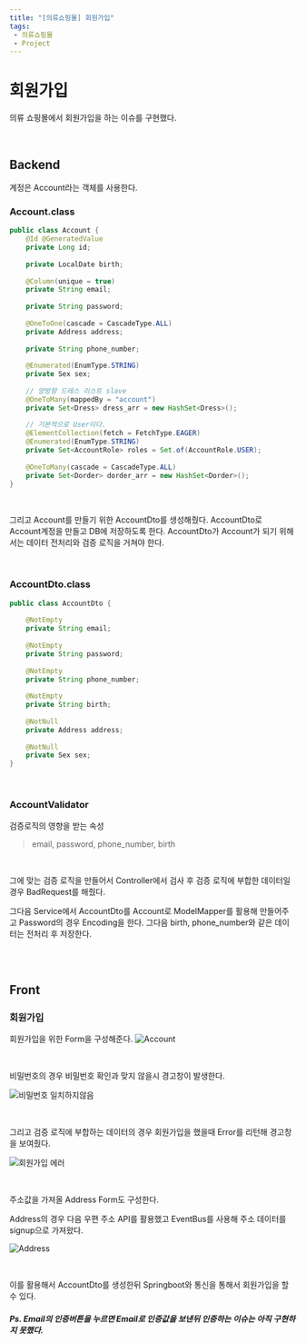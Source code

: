 ```yaml
---
title: "[의류쇼핑몰] 회원가입"
tags:
 - 의류쇼핑몰
 - Project
---
```


# 회원가입

의류 쇼핑몰에서 회원가입을 하는 이슈를 구현했다.

<br/>

## Backend

계정은 Account라는 객체를 사용한다.

### Account.class

```java
public class Account {
	@Id @GeneratedValue
	private Long id;
	
	private LocalDate birth;
	
	@Column(unique = true)
	private String email;
	
	private String password;
	
	@OneToOne(cascade = CascadeType.ALL)
	private Address address;
	
	private String phone_number;
	
	@Enumerated(EnumType.STRING)
	private Sex sex;
	
	// 양방향 드레스 리스트 slave
	@OneToMany(mappedBy = "account")
	private Set<Dress> dress_arr = new HashSet<Dress>();
	
    // 기본적으로 User이다.
	@ElementCollection(fetch = FetchType.EAGER)
	@Enumerated(EnumType.STRING)
	private Set<AccountRole> roles = Set.of(AccountRole.USER);
	
	@OneToMany(cascade = CascadeType.ALL)
	private Set<Dorder> dorder_arr = new HashSet<Dorder>();
}
```

<br/>

그리고 Account를 만들기 위한 AccountDto를 생성해줬다. AccountDto로 Account계정을 만들고 DB에 저장하도록 한다. AccountDto가 Account가 되기 위해서는 데이터 전처리와 검증 로직을 거쳐야 한다.

<br/>

### AccountDto.class

```java
public class AccountDto {
	
	@NotEmpty
	private String email;
	
	@NotEmpty
	private String password;
	
	@NotEmpty
	private String phone_number;
	
	@NotEmpty
	private String birth;
	
	@NotNull
	private Address address;
	
	@NotNull
	private Sex sex;
}
```

<br/>

### AccountValidator

검증로직의 영향을 받는 속성

> email, password, phone_number, birth

<br/>

그에 맞는 검증 로직을 만들어서 Controller에서 검사 후 검증 로직에 부합한 데이터일 경우 BadRequest를 해줬다.

그다음 Service에서 AccountDto를 Account로 ModelMapper를 활용해 만들어주고 Password의 경우 Encoding을 한다. 그다음 birth, phone_number와 같은 데이터는 전처리 후 저장한다.

<br/>

<br/>

## Front

### 회원가입

회원가입을 위한 Form을 구성해준다.
![Account](https://user-images.githubusercontent.com/46040824/102574770-ef127080-4134-11eb-824f-d43f054acebe.JPG)

<br/>

비밀번호의 경우 비밀번호 확인과 맞지 않을시 경고창이 발생한다.

![비밀번호 일치하지않음](https://user-images.githubusercontent.com/46040824/102575511-9348e700-4136-11eb-9e0a-98bdb2ea67a8.JPG)

<br/>

그리고 검증 로직에 부합하는 데이터의 경우 회원가입을 했을때 Error를 리턴해 경고창을 보여줬다.

![회원가입 에러](https://user-images.githubusercontent.com/46040824/102575697-1d914b00-4137-11eb-9ccc-da85cf760d4d.JPG)

<br/>

주소값을 가져올 Address Form도 구성한다.

Address의 경우 다음 우편 주소 API를 활용했고 EventBus를 사용해 주소 데이터를 signup으로 가져왔다.

![Address](https://user-images.githubusercontent.com/46040824/102574769-ede14380-4134-11eb-8ffb-ec50a38616e9.JPG)

<br/>

이를 활용해서 AccountDto를 생성한뒤 Springboot와 통신을 통해서 회원가입을 할 수 있다. 



##### Ps. Email의 인증버튼을 누르면 Email로 인증값을 보낸뒤 인증하는 이슈는 아직 구현하지 못했다.